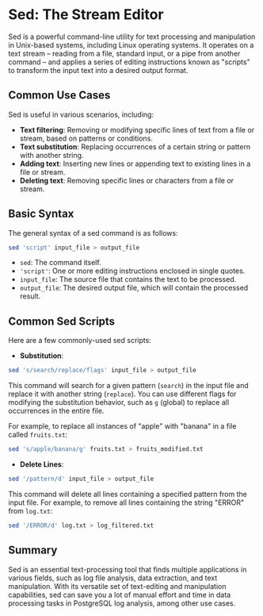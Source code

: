 # Sed: The Stream Editor

Sed is a powerful command-line utility for text processing and manipulation in Unix-based systems, including Linux operating systems. It operates on a text stream – reading from a file, standard input, or a pipe from another command – and applies a series of editing instructions known as "scripts" to transform the input text into a desired output format.

## Common Use Cases

Sed is useful in various scenarios, including:

- **Text filtering**: Removing or modifying specific lines of text from a file or stream, based on patterns or conditions.
- **Text substitution**: Replacing occurrences of a certain string or pattern with another string.
- **Adding text**: Inserting new lines or appending text to existing lines in a file or stream.
- **Deleting text**: Removing specific lines or characters from a file or stream.

## Basic Syntax

The general syntax of a sed command is as follows:

```bash
sed 'script' input_file > output_file
```

- `sed`: The command itself.
- `'script'`: One or more editing instructions enclosed in single quotes.
- `input_file`: The source file that contains the text to be processed.
- `output_file`: The desired output file, which will contain the processed result.

## Common Sed Scripts

Here are a few commonly-used sed scripts:

- **Substitution**:

```bash
sed 's/search/replace/flags' input_file > output_file
```

This command will search for a given pattern (`search`) in the input file and replace it with another string (`replace`). You can use different flags for modifying the substitution behavior, such as `g` (global) to replace all occurrences in the entire file.

For example, to replace all instances of "apple" with "banana" in a file called `fruits.txt`:

```bash
sed 's/apple/banana/g' fruits.txt > fruits_modified.txt
```

- **Delete Lines**:

```bash
sed '/pattern/d' input_file > output_file
```

This command will delete all lines containing a specified pattern from the input file. For example, to remove all lines containing the string "ERROR" from `log.txt`:

```bash
sed '/ERROR/d' log.txt > log_filtered.txt
```

## Summary

Sed is an essential text-processing tool that finds multiple applications in various fields, such as log file analysis, data extraction, and text manipulation. With its versatile set of text-editing and manipulation capabilities, sed can save you a lot of manual effort and time in data processing tasks in PostgreSQL log analysis, among other use cases.